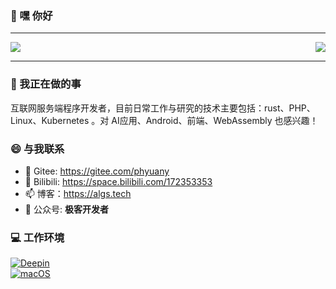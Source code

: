 ### 👋 嘿 你好

---

<img align="right" src="https://github-readme-stats.vercel.app/api/top-langs/?username=panhyuan&show_icons=true&layout=compact&hide=javascript,html,CSS,SCSS&locale=cn">

<img src="https://github-readme-stats.vercel.app/api?username=panhyuan&show_icons=true&icon_color=0366d6&text_color=24292e&bg_color=ffffff&locale=cn">

---

### 🤔 我正在做的事

互联网服务端程序开发者，目前日常工作与研究的技术主要包括：rust、PHP、Linux、Kubernetes 。对 AI应用、Android、前端、WebAssembly 也感兴趣！

### 😄 与我联系

- 🔭 Gitee: <https://gitee.com/phyuany>
- 👯 Bilibili: <https://space.bilibili.com/172353353>
- 📫 博客：<https://algs.tech>
- 💬 公众号: **极客开发者**

### 💻 工作环境

[![Deepin](https://img.shields.io/badge/Deepin-blue?style=flat-square&logo=deepin)](https://www.deepin.org/index/zh)<br>
[![macOS](https://img.shields.io/badge/macOS-black?style=flat-square&logo=apple)](https://www.apple.com.cn/macos)<br>

<!--
**kotlindev/kotlindev** is a ✨ _special_ ✨ repository because its `README.md` (this file) appears on your GitHub profile.

Here are some ideas to get you started:

- 🔭 I’m currently working on ...
- 🌱 I’m currently learning ...
- 👯 I’m looking to collaborate on ...
- 🤔 I’m looking for help with ...
- 💬 Ask me about ...
- 📫 How to reach me: ...
- 😄 Pronouns: ...
- ⚡ Fun fact: ...
-->
